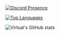 [![Discord Presence](https://lanyard.cnrad.dev/api/943905477392220201?theme=dark&bg=492042&animated=true&hideDiscrim=false&borderRadius=20px)](https://discord.com/users/943905477392220201)

[![Top Languages](https://github-readme-stats.vercel.app/api/top-langs/?username=shokolokoDev&layout=compact&langs_count=10&theme=tokyonight)](https://github.com/anuraghazra/github-readme-stats)

![Virtual's GitHub stats](https://github-readme-stats.vercel.app/api?username=shokolokoDev&show_icons=true&theme=tokyonight)